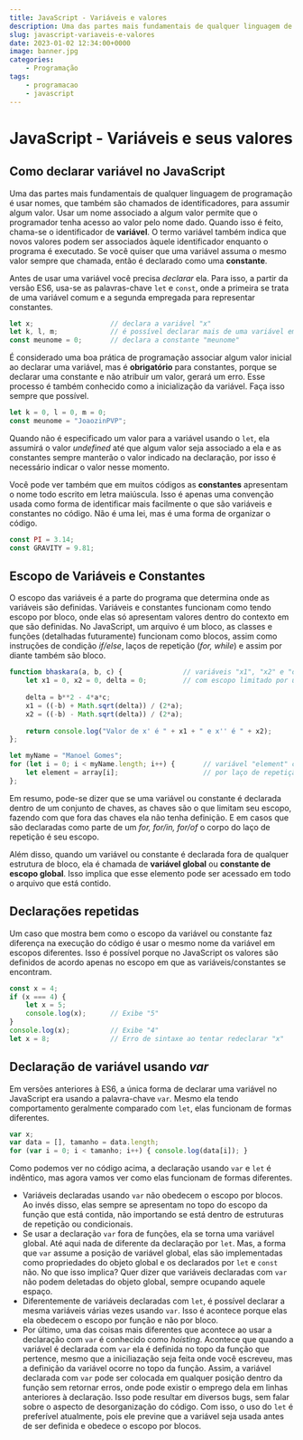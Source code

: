 ```yaml
---
title: JavaScript - Variáveis e valores
description: Uma das partes mais fundamentais de qualquer linguagem de programação é usar nomes, que também são chamados de identificadores...
slug: javascript-variaveis-e-valores
date: 2023-01-02 12:34:00+0000
image: banner.jpg
categories:
    - Programação
tags:
    - programacao
    - javascript
---
```


# JavaScript - Variáveis e seus valores
## Como declarar variável no JavaScript

Uma das partes mais fundamentais de qualquer linguagem de programação é usar nomes, que também são chamados de identificadores, para assumir algum valor. Usar um nome associado a algum valor permite que o programador tenha acesso ao valor pelo nome dado. Quando isso é feito, chama-se o identificador de **variável**. O termo variável também indica que novos valores podem ser associados àquele identificador enquanto o programa é executado. Se você quiser que uma variável assuma o mesmo valor sempre que chamada, então é declarado como uma **constante**.

Antes de usar uma variável você precisa *declarar* ela. Para isso, a partir da versão ES6, usa-se as palavras-chave `let` e `const`, onde a primeira se trata de uma variável comum e a segunda empregada para representar constantes. 
``` js
let x;                   // declara a variável "x"
let k, l, m;             // é possível declarar mais de uma variável em uma linha
const meunome = 0;       // declara a constante "meunome"
```
É considerado uma boa prática de programação associar algum valor inicial ao declarar uma variável, mas é **obrigatório** para constantes, porque se declarar uma constante e não atribuir um valor, gerará um erro.  Esse processo é também conhecido como a inicialização da variável. Faça isso sempre que possível.
``` js
let k = 0, l = 0, m = 0;
const meunome = "JoaozinPVP";
```
Quando não é especificado um valor para a variável usando o `let`, ela assumirá o valor *undefined* até que algum valor seja associado a ela e as constantes sempre manterão o valor indicado na declaração, por isso é necessário indicar o valor nesse momento.

Você pode ver também que em muitos códigos as **constantes** apresentam o nome todo escrito em letra maiúscula. Isso é apenas uma convenção usada como forma de identificar mais facilmente o que são variáveis e constantes no código. Não é uma lei, mas é uma forma de organizar o código.
``` js
const PI = 3.14;
const GRAVITY = 9.81;
```

## Escopo de Variáveis e Constantes

O escopo das variáveis é a parte do programa que determina onde as variáveis são definidas. Variáveis e constantes funcionam como tendo escopo por bloco, onde elas só apresentam valores dentro do contexto em que são definidas. No JavaScript, um arquivo é um bloco, as classes e funções (detalhadas futuramente) funcionam como blocos, assim como instruções de condição *if/else*, laços de repetição (*for, while*) e assim por diante também são bloco.
``` js
function bhaskara(a, b, c) {               // variáveis "x1", "x2" e "delta"
	let x1 = 0, x2 = 0, delta = 0;         // com escopo limitado por uma função
	
	delta = b**2 - 4*a*c;
	x1 = ((-b) + Math.sqrt(delta)) / (2*a);
	x2 = ((-b) - Math.sqrt(delta)) / (2*a);
	
	return console.log("Valor de x' é " + x1 + " e x'' é " + x2);
};

let myName = "Manoel Gomes";
for (let i = 0; i < myName.length; i++) {       // variável "element" com escopo limitado
    let element = array[i];                     // por laço de repetição
};
```
Em resumo, pode-se dizer que se uma variável ou constante é declarada dentro de um conjunto de chaves, as chaves são o que limitam seu escopo, fazendo com que fora das chaves ela não tenha definição. E em casos que são declaradas como parte de um *for, for/in, for/of* o corpo do laço de repetição é seu escopo.

Além disso, quando um variável ou constante é declarada fora de qualquer estrutura de bloco, ela é chamada de **variável global** ou **constante de escopo global**. Isso implica que esse elemento pode ser acessado em todo o arquivo que está contido.

## Declarações repetidas

Um caso que mostra bem como o escopo da variável ou constante faz diferença na execução do código é usar o mesmo nome da variável em escopos diferentes. Isso é possível porque no JavaScript os valores são definidos de acordo apenas no escopo em que as variáveis/constantes se encontram.
``` js
const x = 4;
if (x === 4) {
	let x = 5;
	console.log(x);      // Exibe "5"
}
console.log(x);          // Exibe "4"
let x = 8;               // Erro de sintaxe ao tentar redeclarar "x"
```

## Declaração de variável usando *var*

Em versões anteriores à ES6, a única forma de declarar uma variável no JavaScript era usando a palavra-chave `var`. Mesmo ela tendo comportamento geralmente comparado com `let`, elas funcionam de formas diferentes.
``` js
var x;
var data = [], tamanho = data.length;
for (var i = 0; i < tamanho; i++) { console.log(data[i]); }
```
Como podemos ver no código acima, a declaração usando `var` e `let` é indêntico, mas agora vamos ver como elas funcionam de formas diferentes.
- Variáveis declaradas usando `var` não obedecem o escopo por blocos. Ao invés disso, elas sempre se apresentam no topo do escopo da função que está contida, não importando se está dentro de estruturas de repetição ou condicionais.
- Se usar a declaração `var` fora de funções, ela se torna uma variável global. Até aqui nada de diferente da declaração por `let`. Mas, a forma que `var` assume a posição de variável global, elas são implementadas como propriedades do objeto global e os declarados por `let` e `const` não. No que isso implica? Quer dizer que variáveis declaradas com `var` não podem deletadas do objeto global, sempre ocupando aquele espaço.
- Diferentemente de variáveis declaradas com `let`, é possível declarar a mesma variáveis várias vezes usando `var`. Isso é acontece porque elas ela obedecem o escopo por função e não por bloco.
- Por último, uma das coisas mais diferentes que acontece ao usar a declaração com `var` é conhecido como *hoisting*. Acontece que quando a variável é declarada com `var` ela é definida no topo da função que pertence, mesmo que a iniciliazação seja feita onde você escreveu, mas a definição da variável ocorre no topo da função. Assim, a variável declarada com `var` pode ser colocada em qualquer posição dentro da função sem retornar erros, onde pode existir o emprego dela em linhas anteriores à declaração. Isso pode resultar em diversos bugs, sem falar sobre o aspecto de desorganização do código. Com isso, o uso do `let` é preferível atualmente, pois ele previne que a variável seja usada antes de ser definida e obedece o escopo por blocos.